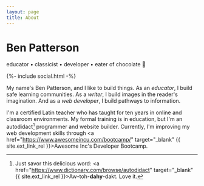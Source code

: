 ```yaml
---
layout: page
title: About
---
```


<h1>Ben Patterson</h1>
<p class="tagline">educator &bull; classicist &bull; developer &bull; eater&nbsp;of&nbsp;chocolate&nbsp;&#x1F36B;</p>

{%- include social.html -%}

My name's Ben Patterson, and I like to build things. As an *educator*, I build safe learning communities. As a *writer*, I build images in the reader's imagination. And as a *web developer*, I build pathways to information.

I'm a certified Latin teacher who has taught for ten years in online and classroom environments. My formal training is in education, but I'm an autodidact[^1] programmer and website builder. Currently, I'm improving my web development skills through <a href="https://www.awesomeincu.com/bootcamp/" target="_blank" {{ site.ext_link_rel }}>Awesome Inc's Developer Bootcamp</a>.

[^1]: Just savor this delicious word: <a href="https://www.dictionary.com/browse/autodidact" target="_blank" {{ site.ext_link_rel }}>Aw-toh-<strong>dahy</strong>-dakt</a>. Love it.
